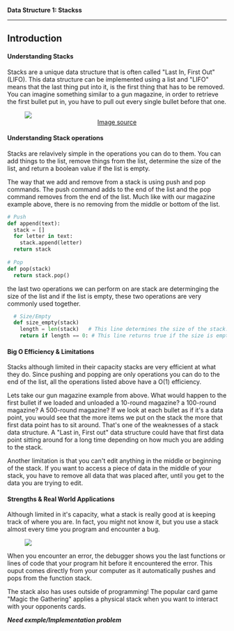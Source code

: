 **Data Structure 1: Stackss**


---

## **Introduction**
#### Understanding Stacks

Stacks are a unique data structure that is often called "Last In, First Out" (LIFO). This data structure can be implemented using a list and "LIFO" means that the last thing put into it, is the first thing that has to be removed. You can imagine something similar to a gun magazine, in order to retrieve the first bullet put in, you have to pull out every single bullet before that one.

<!-- Stack image -->
<figure>
<img src="https://miro.medium.com/max/1280/0*SESFJYWU5a-3XM9m.gif">
<figcaption align= "center"> <a href=https://medium.com/@1991dharapatel/javascript-stacks-and-queues-136fabab8359>Image source</a></figcaption>
</figure>

#### Understanding Stack operations

Stacks are relavively simple in the operations you can do to them. You can add things to the list, remove things from the list, determine the size of the list, and return a boolean value if the list is empty.

The way that we add and remove from a stack is using push and pop commands. The push command adds to the end of the list and the pop command removes from the end of the list. Much like with our magazine example above, there is no removing from the middle or bottom of the list.

```python
# Push
def append(text):
  stack = []
  for letter in text:
    stack.append(letter)
  return stack
  
# Pop
def pop(stack)
  return stack.pop()
```

the last two operations we can perform on are stack are determinging the size of the list and if the list is empty, these two operations are very commonly used together.

```python
  # Size/Empty
  def size_empty(stack)
    length = len(stack)   # This line determines the size of the stack.
    return if length == 0: # This line returns true if the size is empty.
```

#### Big O Efficiency & Limitations

Stacks although limited in their capacity stacks are very efficient at what they do. Since pushing and popping are only operations you can do to the end of the list, all the operations listed above have a O(1) efficiency.

Lets take our gun magazine example from above. What would happen to the first bullet if we loaded and unloaded a 10-round magazine? a 100-round magazine? A 500-round magazine? If we look at each bullet as if it's a data point, you would see that the more items we put on the stack the more that first data point has to sit around. That's one of the weaknesses of a stack data structure. A "Last in, First out" data structure could have that first data point sitting around for a long time depending on how much you are adding to the stack.

Another limitation is that you can't edit anything in the middle or beginning of the stack. If you want to access a piece of data in the middle of your stack, you have to remove all data that was placed after, until you get to the data you are trying to edit.

#### Strengths & Real World Applications

Although limited in it's capacity, what a stack is really good at is keeping track of where you are. In fact, you might not know it, but you use a stack almost every time you program and encounter a bug.

<!-- Stack image -->
<figure>
<img src="https://i.stack.imgur.com/Kq1GU.png">
</figure>

When you encounter an error, the debugger shows you the last functions or lines of code that your program hit before it encountered the error. This ouput comes directly from your computer as it automatically pushes and pops from the function stack.

The stack also has uses outside of programming! The popular card game "Magic the Gathering" applies a physical stack when you want to interact with your opponents cards. 

***Need exmple/Implementation problem***
